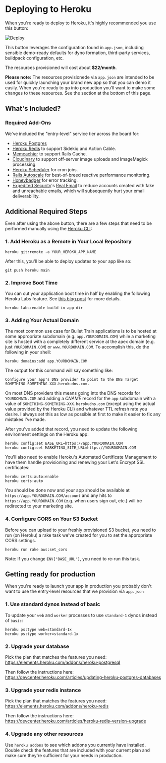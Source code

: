 # Deploying to Heroku

When you're ready to deploy to Heroku, it's highly recommended you use this button:

[![Deploy](https://www.herokucdn.com/deploy/button.svg)](https://heroku.com/deploy?template=http://github.com/bullet-train-co/bullet_train)

This button leverages the configuration found in `app.json`, including sensible demo-ready defaults for dyno formation, third-party services, buildpack configuration, etc.

The resources provisioned will cost about **$22/month**.

**Please note:** The resources provisionede via `app.json` are intended to be used for quickly launching your brand new app so that you can demo it easily. When you're ready to go into production you'll want to make some changes to these resources. See the section at the bottom of this page.

## What's Included?

### Required Add-Ons

We've included the "entry-level" service tier across the board for:

 - [Heroku Postgres](https://elements.heroku.com/addons/heroku-postgresql)
 - [Heroku Redis](https://elements.heroku.com/addons/heroku-redis) to support Sidekiq and Action Cable.
 - [Memcachier](https://elements.heroku.com/addons/memcachier) to support Rails Cache.
 - [Cloudinary](https://cloudinary.com) to support off-server image uploads and ImageMagick processing.
 - [Heroku Scheduler](https://elements.heroku.com/addons/scheduler) for cron jobs.
 - [Rails Autoscale](https://railsautoscale.com) for best-of-breed reactive performance monitoring.
 - [Honeybadger](https://www.honeybadger.io) for error tracking.
 - [Expedited Security](https://expeditedsecurity.com)'s [Real Email](https://elements.heroku.com/addons/realemail) to reduce accounts created with fake and unreachable emails, which will subsequently hurt your email deliverability.

## Additional Required Steps

Even after using the above button, there are a few steps that need to be performed manually using the [Heroku CLI](https://devcenter.heroku.com/articles/heroku-cli):

### 1. Add Heroku as a Remote in Your Local Repository

```
heroku git:remote -a YOUR_HEROKU_APP_NAME
```

After this, you'll be able to deploy updates to your app like so:

```
git push heroku main
```

### 2. Improve Boot Time

You can cut your application boot time in half by enabling the following Heroku Labs feature. See [this blog post](https://dev.to/dbackeus/cut-your-rails-boot-times-on-heroku-in-half-with-a-single-command-514d) for more details.

```
heroku labs:enable build-in-app-dir
```

### 3. Adding Your Actual Domain

The most common use case for Bullet Train applications is to be hosted at some appropriate subdomain (e.g. `app.YOURDOMAIN.COM`) while a marketing site is hosted with a completely different service at the apex domain (e.g. just `YOURDOMAIN.COM`) or `www.YOURDOMAIN.COM`. To accomplish this, do the following in your shell:

```
heroku domains:add app.YOURDOMAIN.COM
```

The output for this command will say something like:

```
Configure your app's DNS provider to point to the DNS Target SOMETHING-SOMETHING-XXX.herokudns.com.
```

On most DNS providers this means going into the DNS records for `YOURDOMAIN.COM` and adding a *CNAME* record for the `app` subdomain with a value of `SOMETHING-SOMETHING-XXX.herokudns.com` (except using the actual value provided by the Heroku CLI) and whatever TTL refresh rate you desire. I always set this as low as possible at first to make it easier to fix any mistakes I've made.

After you've added that record, you need to update the following environment settings on the Heroku app:

```
heroku config:set BASE_URL=https://app.YOURDOMAIN.COM
heroku config:set MARKETING_SITE_URL=https://YOURDOMAIN.COM
```

You'll also need to enable Heroku's Automated Certificate Management to have them handle provisioning and renewing your Let's Encrypt SSL certificates:

```
heroku certs:auto:enable
heroku certs:auto
```

You should be done now and your app should be available at `https://app.YOURDOMAIN.COM/account` and any hits to `https://app.YOURDOMAIN.COM` (e.g. when users sign out, etc.) will be redirected to your marketing site.

### 4. Configure CORS on Your S3 Bucket

Before you can upload to your freshly provisioned S3 bucket, you need to run (on Heroku) a rake task we've created for you to set the appropriate CORS settings.

```
heroku run rake aws:set_cors
```

Note: If you change `ENV["BASE_URL"]`, you need to re-run this task.

## Getting ready for production

When you're ready to launch your app in production you probably don't want to use the entry-level resources that we provision via `app.json`


### 1. Use standard dynos instead of basic

To update your `web` and `worker` processes to use `standard-1` dynos instead of `basic`:

```
heroku ps:type web=standard-1x
heroku ps:type worker=standard-1x
```

### 2. Upgrade your database

Pick the plan that matches the features you need: https://elements.heroku.com/addons/heroku-postgresql

Then follow the instructions here: https://devcenter.heroku.com/articles/updating-heroku-postgres-databases

### 3. Upgrade your redis instance

Pick the plan that matches the features you need: https://elements.heroku.com/addons/heroku-redis

Then follow the instructions here: https://devcenter.heroku.com/articles/heroku-redis-version-upgrade

### 4. Upgrade any other resources

Use `heroku addons` to see which addons you currently have installed. Double check the features that are included with your current plan and make sure they're sufficient for your needs in production.
